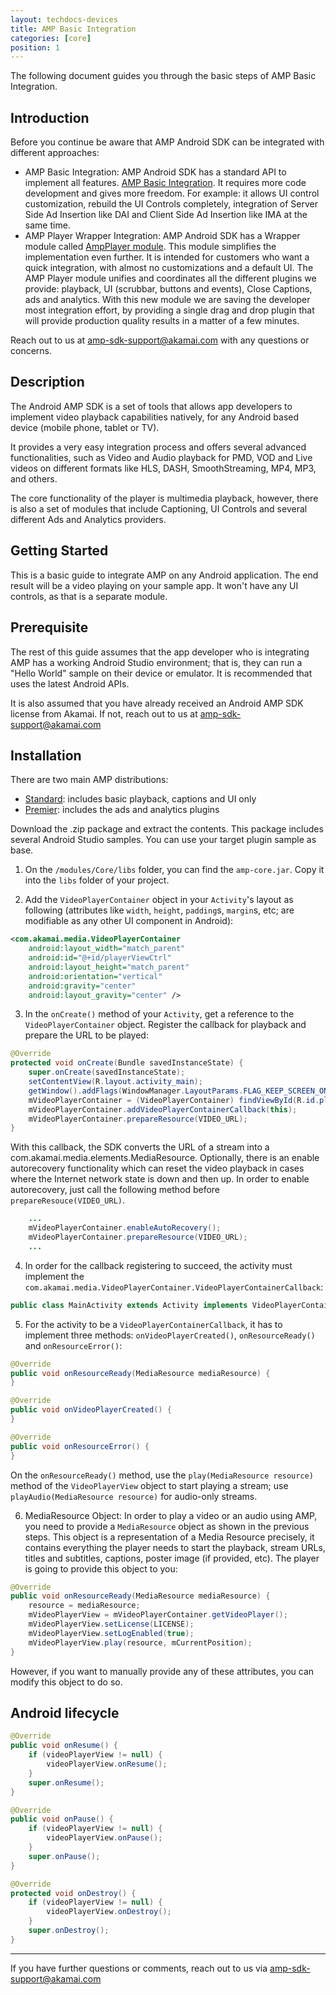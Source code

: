 ```yaml
---
layout: techdocs-devices
title: AMP Basic Integration
categories: [core]
position: 1
---
```


The following document guides you through the basic steps of AMP Basic Integration.


## Introduction

Before you continue be aware that AMP Android SDK can be integrated with different approaches:

* AMP Basic Integration: AMP Android SDK has a standard API to implement all features. [AMP Basic Integration](https://developer.akamai.com/tools/AdaptiveMediaPlayer/docs/android/amp-basic-integration/). It requires more code development and gives more freedom. For example: it allows UI control customization, rebuild the UI Controls completely, integration of Server Side Ad Insertion like DAI and Client Side Ad Insertion like IMA at the same time.
* AMP Player Wrapper Integration: AMP Android SDK has a Wrapper module called [AmpPlayer module](https://developer.akamai.com/tools/AdaptiveMediaPlayer/docs/android/amp-player/). This module simplifies the implementation even further. It is intended for customers who want a quick integration, with almost no customizations and a default UI. The AMP Player module unifies and coordinates all the different plugins we provide: playback, UI (scrubbar, buttons and events), Close Captions, ads and analytics. With this new module we are saving  the developer most integration effort, by providing a single drag and drop plugin that will provide production quality results in a matter of a few minutes.

Reach out to us at <amp-sdk-support@akamai.com> with any questions or concerns.


## Description
The Android AMP SDK is a set of tools that allows app developers to implement video playback capabilities natively, for any Android based device (mobile phone, tablet or TV).

It provides a very easy integration process and offers several advanced functionalities, such as Video and Audio playback for PMD, VOD and Live videos on different formats like HLS, DASH, SmoothStreaming, MP4, MP3, and others.

The core functionality of the player is multimedia playback, however, there is also a set of modules that include Captioning, UI Controls and several different Ads and Analytics providers.


## Getting Started
This is a basic guide to integrate AMP on any Android application. The end result will be a video playing on your sample app. It won't have any UI controls, as that is a separate module.


## Prerequisite
The rest of this guide assumes that the app developer who is integrating AMP has a working Android Studio environment; that is, they can run a "Hello World" sample on their device or emulator. It is recommended that uses the latest Android APIs.

It is also assumed that you have already received an Android AMP SDK license from Akamai. If not, reach out to us at <amp-sdk-support@akamai.com>


## Installation
There are two main AMP distributions:
* [Standard](https://mdtp-a.akamaihd.net/amp-android-sdk): includes basic playback, captions and UI only
* [Premier](https://mdtp-a.akamaihd.net/amp-android-sdk/premier): includes the ads and analytics plugins

Download the .zip package and extract the contents. This package includes several Android Studio samples. You can use your target plugin sample as base.

1. On the `/modules/Core/libs` folder, you can find the `amp-core.jar`. Copy it into the `libs` folder of your project.

2. Add the `VideoPlayerContainer` object in your `Activity`'s layout as following (attributes like `width`, `height`, `padding`s, `margin`s, etc; are modifiable as any other UI component in Android):

```xml
<com.akamai.media.VideoPlayerContainer
    android:layout_width="match_parent"
    android:id="@+id/playerViewCtrl"
    android:layout_height="match_parent"
    android:orientation="vertical"
    android:gravity="center"
    android:layout_gravity="center" />
```

3. In the `onCreate()` method of your `Activity`, get a reference to the `VideoPlayerContainer` object. Register the callback for playback and prepare the URL to be played:
```java
@Override
protected void onCreate(Bundle savedInstanceState) {
    super.onCreate(savedInstanceState);
    setContentView(R.layout.activity_main);
    getWindow().addFlags(WindowManager.LayoutParams.FLAG_KEEP_SCREEN_ON);
    mVideoPlayerContainer = (VideoPlayerContainer) findViewById(R.id.playerViewCtrl);
    mVideoPlayerContainer.addVideoPlayerContainerCallback(this);
    mVideoPlayerContainer.prepareResource(VIDEO_URL);
}
```
With this callback, the SDK converts the URL of a stream into a com.akamai.media.elements.MediaResource. Optionally, there is an enable autorecovery functionality which can reset the video playback in cases where the Internet network state is down and then up. In order to enable autorecovery, just call the following method before `prepareResouce(VIDEO_URL)`.
```java
    ...
    mVideoPlayerContainer.enableAutoRecovery();
    mVideoPlayerContainer.prepareResource(VIDEO_URL);
    ...
```

4. In order for the callback registering to succeed, the activity must implement the `com.akamai.media.VideoPlayerContainer.VideoPlayerContainerCallback`:
```java
public class MainActivity extends Activity implements VideoPlayerContainer.VideoPlayerContainerCallback {
```

5. For the activity to be a `VideoPlayerContainerCallback`, it has to implement three methods: `onVideoPlayerCreated()`, `onResourceReady()` and `onResourceError()`:
```java
@Override
public void onResourceReady(MediaResource mediaResource) {
}

@Override
public void onVideoPlayerCreated() {
}

@Override
public void onResourceError() {
}
```

On the `onResourceReady()` method, use the `play(MediaResource resource)` method of the `VideoPlayerView` object to start playing a stream; use `playAudio(MediaResource resource)` for audio-only streams.


6. MediaResource Object:
In order to play a video or an audio using AMP, you need to provide a `MediaResource` object as shown in the previous steps. This object is a representation of a Media Resource precisely, it contains everything the player needs to start the playback, stream URLs, titles and subtitles, captions, poster image (if provided, etc).
The player is going to provide this object to you:
```java
@Override
public void onResourceReady(MediaResource mediaResource) {
    resource = mediaResource;
    mVideoPlayerView = mVideoPlayerContainer.getVideoPlayer();
    mVideoPlayerView.setLicense(LICENSE);
    mVideoPlayerView.setLogEnabled(true);
    mVideoPlayerView.play(resource, mCurrentPosition);
}
```
However, if you want to manually provide any of these attributes, you can modify this object to do so.

## Android lifecycle
```java
@Override
public void onResume() {
    if (videoPlayerView != null) {
        videoPlayerView.onResume();
    }
    super.onResume();
}

@Override
public void onPause() {
    if (videoPlayerView != null) {
        videoPlayerView.onPause();
    }
    super.onPause();
}

@Override
protected void onDestroy() {
    if (videoPlayerView != null) {
        videoPlayerView.onDestroy();
    }
    super.onDestroy();
}
```

***

If you have further questions or comments, reach out to us via <amp-sdk-support@akamai.com>
